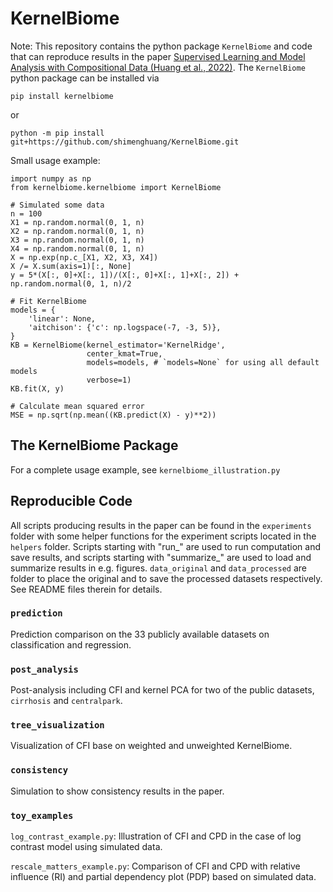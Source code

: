 # KernelBiome

Note: This repository contains the python package `KernelBiome` and code that can reproduce results in the paper [Supervised Learning and Model Analysis with Compositional Data (Huang et al., 2022)](https://arxiv.org/abs/2205.07271). The `KernelBiome` python package can be installed via 

```
pip install kernelbiome
```
or
```
python -m pip install git+https://github.com/shimenghuang/KernelBiome.git
```

Small usage example:

```
import numpy as np
from kernelbiome.kernelbiome import KernelBiome

# Simulated some data
n = 100
X1 = np.random.normal(0, 1, n)
X2 = np.random.normal(0, 1, n)
X3 = np.random.normal(0, 1, n)
X4 = np.random.normal(0, 1, n)
X = np.exp(np.c_[X1, X2, X3, X4])
X /= X.sum(axis=1)[:, None]
y = 5*(X[:, 0]+X[:, 1])/(X[:, 0]+X[:, 1]+X[:, 2]) + np.random.normal(0, 1, n)/2

# Fit KernelBiome
models = {
    'linear': None,
    'aitchison': {'c': np.logspace(-7, -3, 5)},
}
KB = KernelBiome(kernel_estimator='KernelRidge',
                 center_kmat=True,
                 models=models, # `models=None` for using all default models
                 verbose=1)
KB.fit(X, y)

# Calculate mean squared error
MSE = np.sqrt(np.mean((KB.predict(X) - y)**2))
```

## The KernelBiome Package

For a complete usage example, see `kernelbiome_illustration.py`

## Reproducible Code

All scripts producing results in the paper can be found in the `experiments` folder with some helper functions for the experiment scripts located in the `helpers` folder. Scripts starting with "run_" are used to run computation and save results, and scripts starting with "summarize_" are used to load and summarize results in e.g. figures. `data_original` and `data_processed` are folder to place the original and to save the processed datasets respectively. See README files therein for details.

### `prediction`

Prediction comparison on the 33 publicly available datasets on classification and regression.

### `post_analysis`

Post-analysis including CFI and kernel PCA for two of the public datasets, `cirrhosis` and `centralpark`.

### `tree_visualization`

Visualization of CFI base on weighted and unweighted KernelBiome.

### `consistency`

Simulation to show consistency results in the paper.

### `toy_examples`

`log_contrast_example.py`: Illustration of CFI and CPD in the case of log contrast model using simulated data.

`rescale_matters_example.py`: Comparison of CFI and CPD with relative influence (RI) and partial dependency plot (PDP) based on simulated data.
